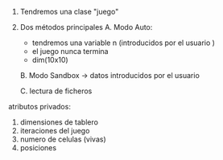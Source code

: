 1. Tendremos una clase "juego"
2. Dos métodos principales 
    A. Modo Auto:
    - tendremos una variable n (introducidos por el usuario )
    - el juego nunca termina
    -  dim(10x10)



    B. Modo Sandbox -> datos introducidos por el usuario


    C. lectura de ficheros



atributos privados:
1. dimensiones de tablero
2. iteraciones del juego
3. numero de celulas (vivas)
4. posiciones


